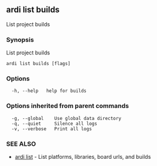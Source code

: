 ## ardi list builds

List project builds

### Synopsis


List project builds

```
ardi list builds [flags]
```

### Options

```
  -h, --help   help for builds
```

### Options inherited from parent commands

```
  -g, --global    Use global data directory
  -q, --quiet     Silence all logs
  -v, --verbose   Print all logs
```

### SEE ALSO

* [ardi list](ardi_list.md)	 - List platforms, libraries, board urls, and builds

